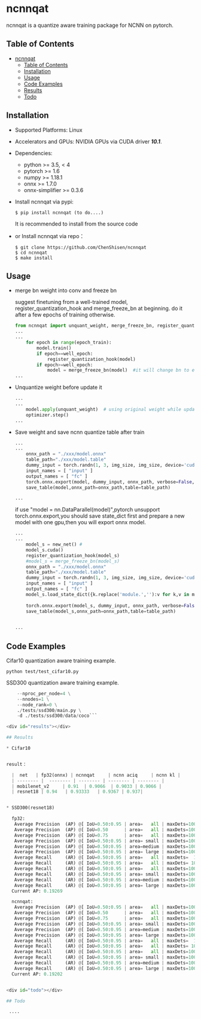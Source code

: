 <div id="ncnnqat"></div>

# ncnnqat

ncnnqat is a quantize aware training package for NCNN on pytorch.

<div id="table-of-contents"></div>

## Table of Contents

- [ncnnqat](#ncnnqat)
  - [Table of Contents](#table-of-contents)
  - [Installation](#installation)
  - [Usage](#usage)
  - [Code Examples](#code-examples)
  - [Results](#results)
  - [Todo](#todo)


<div id="installation"></div>  

## Installation

* Supported Platforms: Linux
* Accelerators and GPUs: NVIDIA GPUs via CUDA driver ***10.1***.
* Dependencies:
  * python >= 3.5, < 4
  * pytorch >= 1.6
  * numpy >= 1.18.1
  * onnx >= 1.7.0
  * onnx-simplifier >= 0.3.6

* Install ncnnqat via pypi:  
  ```shell
  $ pip install ncnnqat (to do....)
  ```
  It is recommended to install from the source code
* or Install ncnnqat via repo：
  ```shell
  $ git clone https://github.com/ChenShisen/ncnnqat
  $ cd ncnnqat
  $ make install
  ```

<div id="usage"></div>

## Usage


* merge bn weight into conv and freeze bn

  suggest finetuning from a well-trained model, register_quantization_hook and merge_freeze_bn at beginning. do it after a few epochs of training otherwise.

  ```python
  from ncnnqat import unquant_weight, merge_freeze_bn, register_quantization_hook
  ...
  ...
      for epoch in range(epoch_train):
		  model.train()
		  if epoch==well_epoch:
			  register_quantization_hook(model)
		  if epoch>=well_epoch:
			  model = merge_freeze_bn(model)  #it will change bn to eval() mode during training
  ...
  ```

* Unquantize weight before update it

  ```python
  ...
  ...
      model.apply(unquant_weight)  # using original weight while updating
      optimizer.step()
  ...
  ```

* Save weight and save ncnn quantize table after train


  ```python
  ...
  ...
      onnx_path = "./xxx/model.onnx"
	  table_path="./xxx/model.table"
	  dummy_input = torch.randn(1, 3, img_size, img_size, device='cuda')
      input_names = [ "input" ]
      output_names = [ "fc" ]
      torch.onnx.export(model, dummy_input, onnx_path, verbose=False, input_names=input_names, output_names=output_names)
	  save_table(model,onnx_path=onnx_path,table=table_path)

  ...
  ```
  if use "model = nn.DataParallel(model)",pytorch unsupport torch.onnx.export,you should save state_dict first and  prepare a new model with one gpu,then you will export onnx model.
  
  ```python
  ...
  ...
      model_s = new_net() #
	  model_s.cuda()
	  register_quantization_hook(model_s)
	  #model_s = merge_freeze_bn(model_s)
      onnx_path = "./xxx/model.onnx"
	  table_path="./xxx/model.table"
	  dummy_input = torch.randn(1, 3, img_size, img_size, device='cuda')
      input_names = [ "input" ]
      output_names = [ "fc" ]
	  model_s.load_state_dict({k.replace('module.',''):v for k,v in model.state_dict().items()}) #model_s = model     model = nn.DataParallel(model)
            
      torch.onnx.export(model_s, dummy_input, onnx_path, verbose=False, input_names=input_names, output_names=output_names)
	  save_table(model_s,onnx_path=onnx_path,table=table_path)
	  

  ...
  ```


<div id="code-examples"></div>

## Code Examples

  Cifar10 quantization aware training example.

  ```python test/test_cifar10.py```
  
  SSD300 quantization aware training example.
  
  ```python -m torch.distributed.launch \
      --nproc_per_node=4 \
      --nnodes=1 \
      --node_rank=0 \
      ./tests/ssd300/main.py \
      -d ./tests/ssd300/data/coco```

<div id="results"></div>

## Results  

* Cifar10


  result：

    |  net   | fp32(onnx) | ncnnqat     | ncnn aciq     | ncnn kl |
    | -------- |  -------- | -------- | -------- | -------- |
    | mobilenet_v2     | 0.91  | 0.9066  | 0.9033 | 0.9066 |
    | resnet18 | 0.94   | 0.93333   | 0.9367 | 0.937|


* SSD300(resnet18)

    fp32:
	 Average Precision  (AP) @[ IoU=0.50:0.95 | area=   all | maxDets=100 ] = 0.193
	 Average Precision  (AP) @[ IoU=0.50      | area=   all | maxDets=100 ] = 0.344
	 Average Precision  (AP) @[ IoU=0.75      | area=   all | maxDets=100 ] = 0.191
	 Average Precision  (AP) @[ IoU=0.50:0.95 | area= small | maxDets=100 ] = 0.042
	 Average Precision  (AP) @[ IoU=0.50:0.95 | area=medium | maxDets=100 ] = 0.195
	 Average Precision  (AP) @[ IoU=0.50:0.95 | area= large | maxDets=100 ] = 0.328
	 Average Recall     (AR) @[ IoU=0.50:0.95 | area=   all | maxDets=  1 ] = 0.199
	 Average Recall     (AR) @[ IoU=0.50:0.95 | area=   all | maxDets= 10 ] = 0.293
	 Average Recall     (AR) @[ IoU=0.50:0.95 | area=   all | maxDets=100 ] = 0.309
	 Average Recall     (AR) @[ IoU=0.50:0.95 | area= small | maxDets=100 ] = 0.084
	 Average Recall     (AR) @[ IoU=0.50:0.95 | area=medium | maxDets=100 ] = 0.326
	 Average Recall     (AR) @[ IoU=0.50:0.95 | area= large | maxDets=100 ] = 0.501
	Current AP: 0.19269

    ncnnqat:
	 Average Precision  (AP) @[ IoU=0.50:0.95 | area=   all | maxDets=100 ] = 0.192
	 Average Precision  (AP) @[ IoU=0.50      | area=   all | maxDets=100 ] = 0.342
	 Average Precision  (AP) @[ IoU=0.75      | area=   all | maxDets=100 ] = 0.194
	 Average Precision  (AP) @[ IoU=0.50:0.95 | area= small | maxDets=100 ] = 0.041
	 Average Precision  (AP) @[ IoU=0.50:0.95 | area=medium | maxDets=100 ] = 0.194
	 Average Precision  (AP) @[ IoU=0.50:0.95 | area= large | maxDets=100 ] = 0.327
	 Average Recall     (AR) @[ IoU=0.50:0.95 | area=   all | maxDets=  1 ] = 0.197
	 Average Recall     (AR) @[ IoU=0.50:0.95 | area=   all | maxDets= 10 ] = 0.291
	 Average Recall     (AR) @[ IoU=0.50:0.95 | area=   all | maxDets=100 ] = 0.307
	 Average Recall     (AR) @[ IoU=0.50:0.95 | area= small | maxDets=100 ] = 0.082
	 Average Recall     (AR) @[ IoU=0.50:0.95 | area=medium | maxDets=100 ] = 0.325
	 Average Recall     (AR) @[ IoU=0.50:0.95 | area= large | maxDets=100 ] = 0.497
	Current AP: 0.19202


<div id="todo"></div>

## Todo

   ....
